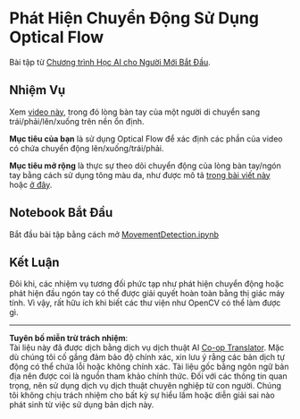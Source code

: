 <!--
CO_OP_TRANSLATOR_METADATA:
{
  "original_hash": "3d53d6409f80970f7281a45dee35328a",
  "translation_date": "2025-08-29T12:23:46+00:00",
  "source_file": "lessons/4-ComputerVision/06-IntroCV/lab/README.md",
  "language_code": "vi"
}
-->
# Phát Hiện Chuyển Động Sử Dụng Optical Flow

Bài tập từ [Chương trình Học AI cho Người Mới Bắt Đầu](https://aka.ms/ai-beginners).

## Nhiệm Vụ

Xem [video này](../../../../../../lessons/4-ComputerVision/06-IntroCV/lab/palm-movement.mp4), trong đó lòng bàn tay của một người di chuyển sang trái/phải/lên/xuống trên nền ổn định.

**Mục tiêu của bạn** là sử dụng Optical Flow để xác định các phần của video có chứa chuyển động lên/xuống/trái/phải.

**Mục tiêu mở rộng** là thực sự theo dõi chuyển động của lòng bàn tay/ngón tay bằng cách sử dụng tông màu da, như được mô tả [trong bài viết này](https://dev.to/amarlearning/finger-detection-and-tracking-using-opencv-and-python-586m) hoặc [ở đây](http://www.benmeline.com/finger-tracking-with-opencv-and-python/).

## Notebook Bắt Đầu

Bắt đầu bài tập bằng cách mở [MovementDetection.ipynb](MovementDetection.ipynb)

## Kết Luận

Đôi khi, các nhiệm vụ tương đối phức tạp như phát hiện chuyển động hoặc phát hiện đầu ngón tay có thể được giải quyết hoàn toàn bằng thị giác máy tính. Vì vậy, rất hữu ích khi biết các thư viện như OpenCV có thể làm được gì.

---

**Tuyên bố miễn trừ trách nhiệm**:  
Tài liệu này đã được dịch bằng dịch vụ dịch thuật AI [Co-op Translator](https://github.com/Azure/co-op-translator). Mặc dù chúng tôi cố gắng đảm bảo độ chính xác, xin lưu ý rằng các bản dịch tự động có thể chứa lỗi hoặc không chính xác. Tài liệu gốc bằng ngôn ngữ bản địa nên được coi là nguồn tham khảo chính thức. Đối với các thông tin quan trọng, nên sử dụng dịch vụ dịch thuật chuyên nghiệp từ con người. Chúng tôi không chịu trách nhiệm cho bất kỳ sự hiểu lầm hoặc diễn giải sai nào phát sinh từ việc sử dụng bản dịch này.